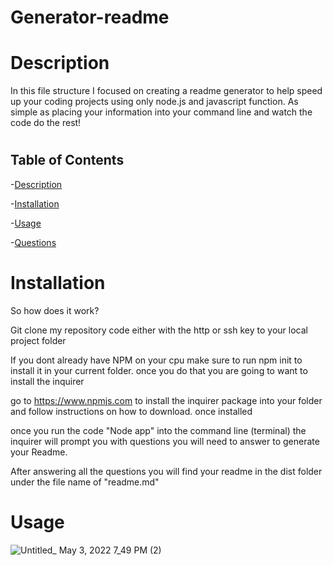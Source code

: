 # Generator-readme

# Description
In this file structure I focused on creating a readme generator to help speed up your coding projects using only node.js and javascript function. As simple as placing your information into your command line and watch the code do the rest!

#

## Table of Contents
-[Description](#Description)

-[Installation](#Installation)

-[Usage](#Usage)

-[Questions](#Questions)

#

# Installation

So how does it work?

Git clone my repository code either with the http or ssh key to your local project folder

If you dont already have NPM on your cpu make sure to run npm init to install it in your current folder. once you do that you are going to want to install the inquirer 

go to https://www.npmjs.com to install the inquirer package into your folder and follow instructions on how to download.
once installed

once you run the code "Node app" into the command line (terminal) the inquirer  will prompt you with questions you will need to answer to generate your Readme.


After answering all the questions you will find your readme in the dist folder under the file name of "readme.md"
#

#  Usage

![Untitled_ May 3, 2022 7_49 PM (2)](https://user-images.githubusercontent.com/94322760/166605742-c1f6288c-25e8-4097-81dc-0f5511404ad7.gif)
